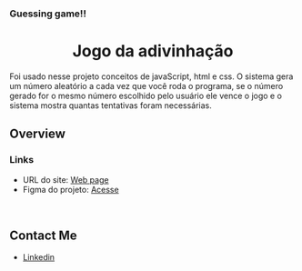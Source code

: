 ### Guessing game!!


<h1 align="center">
	Jogo da adivinhação
</h1>

Foi usado nesse projeto conceitos de javaScript, html e css. O sistema gera um número aleatório a cada vez que você roda o programa, se o número gerado for o mesmo número escolhido pelo usuário ele vence o jogo e o sistema mostra quantas tentativas foram necessárias. 

## Overview

### Links

- URL do site: [Web page](https://guessing-game-dun.vercel.app/)
- Figma do projeto: [Acesse](https://www.figma.com/file/NaZDA2LbofP5DyhxnvY9Rg/Jogo-Adivinha%C3%A7%C3%A3o-(Copy)?node-id=0-1&t=iIZ1Ns47PqWBuZFq-0)

 <br/>

 ## Contact Me

- [Linkedin](https://www.linkedin.com/in/rener-oliveira-cardoso-804039260/)